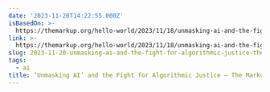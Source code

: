 ```yaml
---
date: '2023-11-20T14:22:55.000Z'
isBasedOn: >-
  https://themarkup.org/hello-world/2023/11/18/unmasking-ai-and-the-fight-for-algorithmic-justice
link: >-
  https://themarkup.org/hello-world/2023/11/18/unmasking-ai-and-the-fight-for-algorithmic-justice
slug: 2023-11-20-unmasking-ai-and-the-fight-for-algorithmic-justice-the-markup
tags:
  - ai
title: ‘Unmasking AI’ and the Fight for Algorithmic Justice – The Markup
---
```


